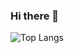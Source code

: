 ### Hi there 👋

![Top Langs](https://github-readme-stats.vercel.app/api?username=AerGameChannel&count_private=true&theme=dark&show_icons=true&layout=compact&langs_count=8)
